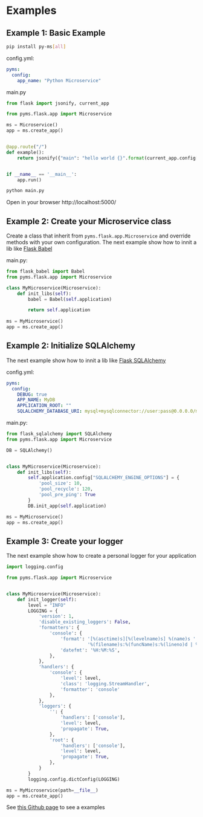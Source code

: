 # Examples

## Example 1: Basic Example

```bash
pip install py-ms[all]
```

config.yml:

```yaml
pyms:
  config:
    app_name: "Python Microservice"
```

main.py

```python
from flask import jsonify, current_app

from pyms.flask.app import Microservice

ms = Microservice()
app = ms.create_app()


@app.route("/")
def example():
    return jsonify({"main": "hello world {}".format(current_app.config["APP_NAME"])})


if __name__ == '__main__':
    app.run()
```

```bash
python main.py
```

Open in your browser http://localhost:5000/

## Example 2: Create your Microservice class

Create a class that inherit from `pyms.flask.app.Microservice` and override methods with your own configuration.
The next example show how to innit a lib like [Flask Babel](https://pythonhosted.org/Flask-Babel/)

main.py:

```python
from flask_babel import Babel
from pyms.flask.app import Microservice

class MyMicroservice(Microservice):
    def init_libs(self):
        babel = Babel(self.application)

        return self.application
        
ms = MyMicroservice()
app = ms.create_app()
```

## Example 2: Initialize SQLAlchemy

The next example show how to innit a lib like [Flask SQLAlchemy](https://flask-sqlalchemy.palletsprojects.com/en/2.x/)

config.yml:

```yaml
pyms:
  config:
    DEBUG: true
    APP_NAME: MyDB
    APPLICATION_ROOT: ""
    SQLALCHEMY_DATABASE_URI: mysql+mysqlconnector://user:pass@0.0.0.0/myschema
```
main.py:

```python
from flask_sqlalchemy import SQLAlchemy
from pyms.flask.app import Microservice

DB = SQLAlchemy()


class MyMicroservice(Microservice):
    def init_libs(self):
        self.application.config["SQLALCHEMY_ENGINE_OPTIONS"] = {
            'pool_size': 10,
            'pool_recycle': 120,
            'pool_pre_ping': True
        }
        DB.init_app(self.application)

ms = MyMicroservice()
app = ms.create_app()
```

## Example 3: Create your logger

The next example show how to create a personal logger for your application

```python
import logging.config

from pyms.flask.app import Microservice


class MyMicroservice(Microservice):
    def init_logger(self):
        level = "INFO"
        LOGGING = {
            'version': 1,
            'disable_existing_loggers': False,
            'formatters': {
                'console': {
                    'format': '[%(asctime)s][%(levelname)s] %(name)s '
                              '%(filename)s:%(funcName)s:%(lineno)d | %(message)s',
                    'datefmt': '%H:%M:%S',
                },
            },
            'handlers': {
                'console': {
                    'level': level,
                    'class': 'logging.StreamHandler',
                    'formatter': 'console'
                },
            },
            'loggers': {
                '': {
                    'handlers': ['console'],
                    'level': level,
                    'propagate': True,
                },
                'root': {
                    'handlers': ['console'],
                    'level': level,
                    'propagate': True,
                },
            }
        }
        logging.config.dictConfig(LOGGING)

ms = MyMicroservice(path=__file__)
app = ms.create_app()
```

See [this Github page](https://github.com/python-microservices/pyms/tree/master/examples) to see a examples